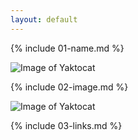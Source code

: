 ```yaml
---
layout: default
---
```


{% include 01-name.md %}

![Image of Yaktocat](https://octodex.github.com/images/yaktocat.png)

{% include 02-image.md %}

![Image of Yaktocat](https://octodex.github.com/images/yaktocat.png)

{% include 03-links.md %}

